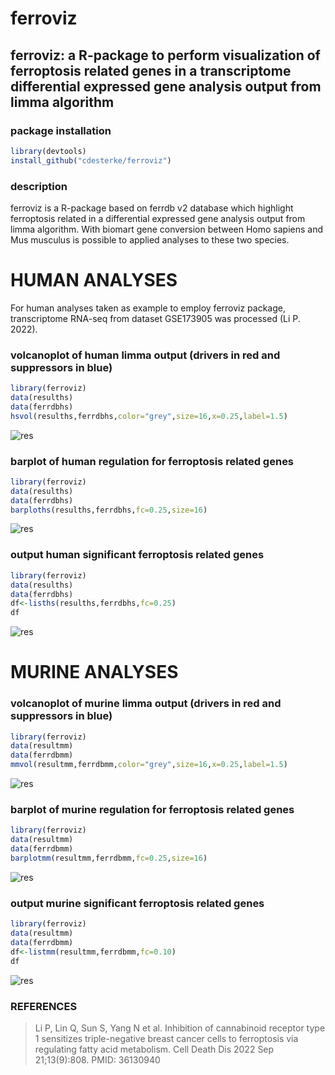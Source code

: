 # ferroviz
## ferroviz: a R-package to perform visualization of ferroptosis related genes in a transcriptome differential expressed gene analysis output from limma algorithm





### package installation
```r
library(devtools)
install_github("cdesterke/ferroviz")
```
### description
ferroviz is a R-package based on ferrdb v2 database which highlight ferroptosis related in a differential expressed gene analysis output from limma algorithm. With biomart gene conversion between Homo sapiens and Mus musculus is possible to applied analyses to these two species.


# HUMAN ANALYSES
For human analyses taken as example to employ ferroviz package, transcriptome RNA-seq from dataset GSE173905 was processed (Li P. 2022).

### volcanoplot of human limma output (drivers in red and suppressors in blue)
```r
library(ferroviz)
data(resulths)
data(ferrdbhs)
hsvol(resulths,ferrdbhs,color="grey",size=16,x=0.25,label=1.5)
```
![res](https://github.com/cdesterke/ferroviz/blob/main/volhs.png)


### barplot of human regulation for ferroptosis related genes

```r
library(ferroviz)
data(resulths)
data(ferrdbhs)
barploths(resulths,ferrdbhs,fc=0.25,size=16)
```
![res](https://github.com/cdesterke/ferroviz/blob/main/barploths.png)


### output human significant ferroptosis related genes

```r
library(ferroviz)
data(resulths)
data(ferrdbhs)
df<-lisths(resulths,ferrdbhs,fc=0.25)
df
```
![res](https://github.com/cdesterke/ferroviz/blob/main/lisths.png)


# MURINE ANALYSES

### volcanoplot of murine limma output (drivers in red and suppressors in blue)
```r
library(ferroviz)
data(resultmm)
data(ferrdbmm)
mmvol(resultmm,ferrdbmm,color="grey",size=16,x=0.25,label=1.5)
```
![res](https://github.com/cdesterke/ferroviz/blob/main/volmm.png)


### barplot of murine regulation for ferroptosis related genes

```r
library(ferroviz)
data(resultmm)
data(ferrdbmm)
barplotmm(resultmm,ferrdbmm,fc=0.25,size=16)
```
![res](https://github.com/cdesterke/ferroviz/blob/main/barplotmm.png)


### output murine significant ferroptosis related genes

```r
library(ferroviz)
data(resultmm)
data(ferrdbmm)
df<-listmm(resultmm,ferrdbmm,fc=0.10)
df
```
![res](https://github.com/cdesterke/ferroviz/blob/main/listmm.png)

### REFERENCES

> 	Li P, Lin Q, Sun S, Yang N et al. Inhibition of cannabinoid receptor type 1 sensitizes triple-negative breast cancer cells to ferroptosis via regulating fatty acid metabolism. Cell Death Dis 2022 Sep 21;13(9):808. PMID: 36130940

> 
